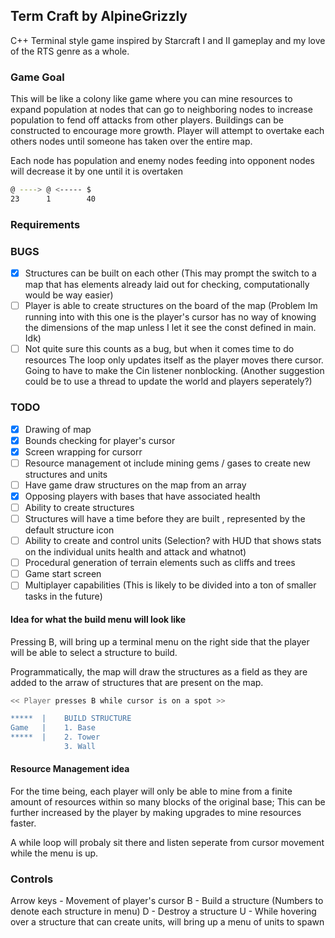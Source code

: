 ## Term Craft by AlpineGrizzly 
C++ Terminal style game inspired by Starcraft I and II gameplay and my love of the RTS genre as a whole. 

### Game Goal
This will be like a colony like game where you can mine resources to expand population at nodes that can go to neighboring nodes to increase population 
to fend off attacks from other players. Buildings can be constructed to encourage more growth. Player will attempt to overtake each others nodes until someone
has taken over the entire map.

Each node has population and enemy nodes feeding into opponent nodes will decrease it by one until it is overtaken
```sh
@ ----> @ <----- $  
23      1        40
```


### Requirements 
### BUGS
- [X] Structures can be built on each other (This may prompt the switch to a map that has elements already laid out for checking, computationally would be way easier)
- [ ] Player is able to create structures on the board of the map (Problem Im running into with this one
is the player's cursor has no way of knowing the dimensions of the map unless I let it see the const defined in main. Idk) 
- [ ] Not quite sure this counts as a bug, but when it comes time to do resources
The loop only updates itself as the player moves there cursor. Going to have to make
the Cin listener nonblocking.
(Another suggestion could be to use a thread to update the world and players seperately?) 
### TODO 
- [X] Drawing of map
- [X] Bounds checking for player's cursor 
- [X] Screen wrapping for cursorr
- [ ] Resource management ot include mining gems / gases to create
      new structures and units
- [ ] Have game draw structures on the map from an array
- [X] Opposing players with bases that have associated health
- [ ] Ability to create structures
- [ ] Structures will have a time before they are built , represented by the default structure icon
- [ ] Ability to create and control units (Selection? with HUD that shows stats on the individual units health and attack and whatnot)
- [ ] Procedural generation of terrain elements such as cliffs and trees
- [ ] Game start screen
- [ ] Multiplayer capabilities (This is likely to be divided into a ton of smaller tasks in the future)

#### Idea for what the build menu will look like 
Pressing B, will bring up a terminal menu on the right side that the
player will be able to select a structure to build. 

Programmatically, the map will draw the structures as a field as they are added
to the arraw of structures that are present on the map. 

```sh
<< Player presses B while cursor is on a spot >>

*****  |    BUILD STRUCTURE 
Game   |    1. Base
*****  |    2. Tower
            3. Wall 
```

#### Resource Management idea 
For the time being, each player will only be able to mine from a finite
amount of resources within so many blocks of the original base; This can
be further increased by the player by making upgrades to mine resources 
faster. 

A while loop will probaly sit there and listen seperate from cursor 
movement while the menu is up.

### Controls
Arrow keys - Movement of player's cursor 
B - Build a structure (Numbers to denote each structure in menu)
D - Destroy a structure 
U - While hovering over a structure that can create units, will bring
up a menu of units to spawn 
